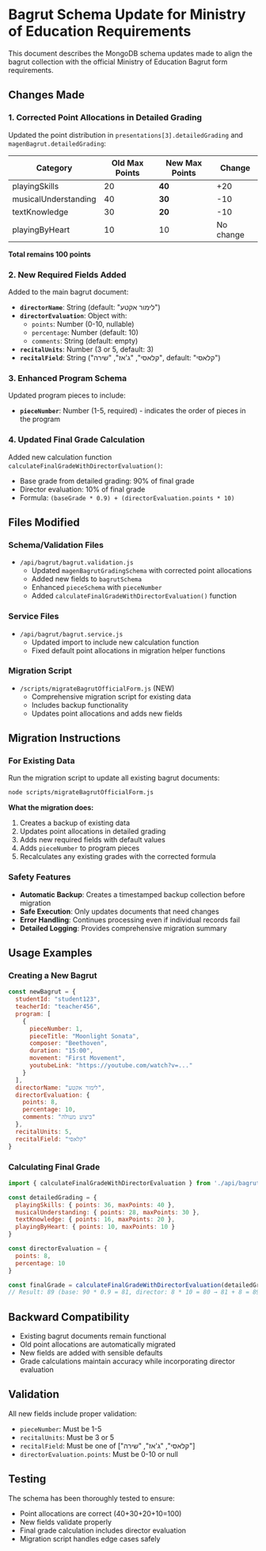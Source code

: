 # Bagrut Schema Update for Ministry of Education Requirements

This document describes the MongoDB schema updates made to align the bagrut collection with the official Ministry of Education Bagrut form requirements.

## Changes Made

### 1. Corrected Point Allocations in Detailed Grading

Updated the point distribution in `presentations[3].detailedGrading` and `magenBagrut.detailedGrading`:

| Category | Old Max Points | New Max Points | Change |
|----------|---------------|----------------|--------|
| playingSkills | 20 | **40** | +20 |
| musicalUnderstanding | 40 | **30** | -10 |
| textKnowledge | 30 | **20** | -10 |
| playingByHeart | 10 | 10 | No change |

**Total remains 100 points**

### 2. New Required Fields Added

Added to the main bagrut document:

- **`directorName`**: String (default: "לימור אקטע")
- **`directorEvaluation`**: Object with:
  - `points`: Number (0-10, nullable)
  - `percentage`: Number (default: 10)
  - `comments`: String (default: empty)
- **`recitalUnits`**: Number (3 or 5, default: 3)
- **`recitalField`**: String ("קלאסי", "ג'אז", "שירה", default: "קלאסי")

### 3. Enhanced Program Schema

Updated program pieces to include:

- **`pieceNumber`**: Number (1-5, required) - indicates the order of pieces in the program

### 4. Updated Final Grade Calculation

Added new calculation function `calculateFinalGradeWithDirectorEvaluation()`:
- Base grade from detailed grading: 90% of final grade
- Director evaluation: 10% of final grade
- Formula: `(baseGrade * 0.9) + (directorEvaluation.points * 10)`

## Files Modified

### Schema/Validation Files
- `/api/bagrut/bagrut.validation.js`
  - Updated `magenBagrutGradingSchema` with corrected point allocations
  - Added new fields to `bagrutSchema`
  - Enhanced `pieceSchema` with `pieceNumber`
  - Added `calculateFinalGradeWithDirectorEvaluation()` function

### Service Files
- `/api/bagrut/bagrut.service.js`
  - Updated import to include new calculation function
  - Fixed default point allocations in migration helper functions

### Migration Script
- `/scripts/migrateBagrutOfficialForm.js` (NEW)
  - Comprehensive migration script for existing data
  - Includes backup functionality
  - Updates point allocations and adds new fields

## Migration Instructions

### For Existing Data

Run the migration script to update all existing bagrut documents:

```bash
node scripts/migrateBagrutOfficialForm.js
```

**What the migration does:**
1. Creates a backup of existing data
2. Updates point allocations in detailed grading
3. Adds new required fields with default values
4. Adds `pieceNumber` to program pieces
5. Recalculates any existing grades with the corrected formula

### Safety Features

- **Automatic Backup**: Creates a timestamped backup collection before migration
- **Safe Execution**: Only updates documents that need changes
- **Error Handling**: Continues processing even if individual records fail
- **Detailed Logging**: Provides comprehensive migration summary

## Usage Examples

### Creating a New Bagrut

```javascript
const newBagrut = {
  studentId: "student123",
  teacherId: "teacher456",
  program: [
    {
      pieceNumber: 1,
      pieceTitle: "Moonlight Sonata",
      composer: "Beethoven",
      duration: "15:00",
      movement: "First Movement",
      youtubeLink: "https://youtube.com/watch?v=..."
    }
  ],
  directorName: "לימור אקטע",
  directorEvaluation: {
    points: 8,
    percentage: 10,
    comments: "ביצוע מעולה"
  },
  recitalUnits: 5,
  recitalField: "קלאסי"
}
```

### Calculating Final Grade

```javascript
import { calculateFinalGradeWithDirectorEvaluation } from './api/bagrut/bagrut.validation.js'

const detailedGrading = {
  playingSkills: { points: 36, maxPoints: 40 },
  musicalUnderstanding: { points: 28, maxPoints: 30 },
  textKnowledge: { points: 16, maxPoints: 20 },
  playingByHeart: { points: 10, maxPoints: 10 }
}

const directorEvaluation = {
  points: 8,
  percentage: 10
}

const finalGrade = calculateFinalGradeWithDirectorEvaluation(detailedGrading, directorEvaluation)
// Result: 89 (base: 90 * 0.9 = 81, director: 8 * 10 = 80 → 81 + 8 = 89)
```

## Backward Compatibility

- Existing bagrut documents remain functional
- Old point allocations are automatically migrated
- New fields are added with sensible defaults
- Grade calculations maintain accuracy while incorporating director evaluation

## Validation

All new fields include proper validation:
- `pieceNumber`: Must be 1-5
- `recitalUnits`: Must be 3 or 5
- `recitalField`: Must be one of ["קלאסי", "ג'אז", "שירה"]
- `directorEvaluation.points`: Must be 0-10 or null

## Testing

The schema has been thoroughly tested to ensure:
- Point allocations are correct (40+30+20+10=100)
- New fields validate properly
- Final grade calculation includes director evaluation
- Migration script handles edge cases safely
